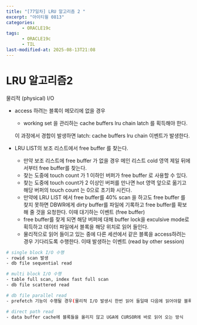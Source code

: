 ```yaml
---
title: "[77일차] LRU 알고리즘 2 "
excerpt: "아이티윌 0813"
categories:
      - ORACLE19c
tags:
      - ORACLE19c
      - TIL
last-modified-at: 2025-08-13T21:08
---
```


# LRU  알고리즘2

물리적 (physical) I/O

- access 하려는 블록이 메모리에 없을 경우
    - working set 을 관리하는  cache buffers lru chain latch 를 획득해야 한다.
    
    이 과정에서 경합이 발생하면 latch: cache buffers lru chain 이벤트가 발생한다.
    
- LRU LIST의 보조 리스트에서 free buffer 를 찾는다.
    - 만약 보조 리스트에  free buffer 가 없을 경우 메인 리스트  cold 영역 제일 뒤에서부터 free buffer를 찾는다.
    - 찾는 도중에 touch count 가 1 이하인 버퍼가  free buffer 로 사용할 수 있다.
    - 찾는 도중에 touch count가 2 이상인 버퍼를 만나면 hot 영역 앞으로 옮기고 해당 버퍼의 touch count 는 0으로 초기화 시킨다.
    - 만약에 LRU LIST 에서 free buffer를 40% scan 을 하고도 free buffer 를 찾지 못하면 DBWR에게 dirty buffer를 파일에 기록하고  free buffer를 확보해 줄 것을 요청한다. 이때 대기하는 이벤트 (free buffer)
    - free buffer를 찾게 되면 해당 버퍼에 대해 buffer lock을 exculsive mode로 획득하고 데이터 파일에서 블록을 해당 위치로 읽어 들인다.
    - 물리적으로 읽어 들이고 있는 중에 다른 세션에서 같은 블록을 access하려는 경우 기다리도록 수행한다. 이때 발생하는 이벤트 (read by other session)

```bash
# single block I/O 수행
- rowid scan 발생
- db file sequential read

# multi block I/O 수행
- table full scan, index fast full scan
- db file scattered read

# db file parallel read
- prefetch 기능이 수행될 경우(물리적 I/O 발생시 한번 읽어 들일때 다음에 읽어야할 블록을 같이 읽어 들이는 기능)

# direct path read
- data buffer cache에 블록들을 올리지 않고 UGA에 CURSOR에 바로 읽어 오는 방식
```